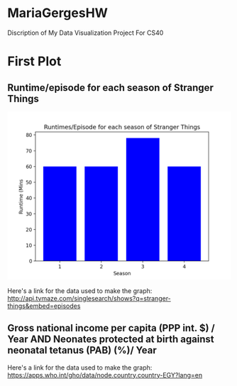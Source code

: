 # MariaGergesHW
Discription of My Data Visualization Project For CS40
# First Plot 

## Runtime/episode for each season of Stranger Things
![Runtime/episode for each season of Stranger Things](Figure_1.png)

Here's a link for the data used to make the graph: http://api.tvmaze.com/singlesearch/shows?q=stranger-things&embed=episodes


## Gross national income per capita (PPP int. $) / Year AND Neonates protected at birth against neonatal tetanus (PAB) (%)/ Year

Here's a link for the data used to make the graph: https://apps.who.int/gho/data/node.country.country-EGY?lang=en
